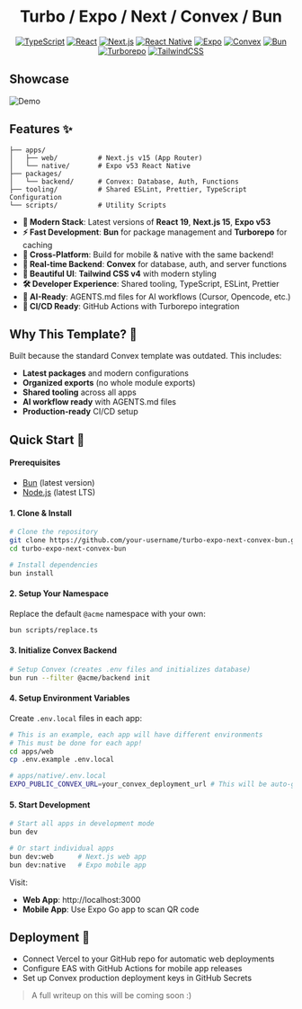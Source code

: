 <div align="center">

# Turbo / Expo / Next / Convex / Bun

[![TypeScript](https://img.shields.io/badge/TypeScript-007ACC?style=for-the-badge&logo=typescript&logoColor=white)](https://www.typescriptlang.org/)
[![React](https://img.shields.io/badge/React-20232A?style=for-the-badge&logo=react&logoColor=61DAFB)](https://reactjs.org/)
[![Next.js](https://img.shields.io/badge/Next.js-000000?style=for-the-badge&logo=next.js&logoColor=white)](https://nextjs.org/)
[![React Native](https://img.shields.io/badge/React_Native-20232A?style=for-the-badge&logo=react&logoColor=61DAFB)](https://reactnative.dev/)
[![Expo](https://img.shields.io/badge/Expo-000020?style=for-the-badge&logo=expo&logoColor=white)](https://expo.dev/)
[![Convex](https://img.shields.io/badge/Convex-FF6B6B?style=for-the-badge&logo=convex&logoColor=white)](https://convex.dev/)
[![Bun](https://img.shields.io/badge/Bun-000000?style=for-the-badge&logo=bun&logoColor=white)](https://bun.sh/)
[![Turborepo](https://img.shields.io/badge/Turborepo-EF4444?style=for-the-badge&logo=turborepo&logoColor=white)](https://turbo.build/)
[![TailwindCSS](https://img.shields.io/badge/Tailwind_CSS-38B2AC?style=for-the-badge&logo=tailwind-css&logoColor=white)](https://tailwindcss.com/)

</div>

## Showcase

![Demo](./.github/showcase.gif)

## Features ✨

```
├── apps/
│   ├── web/          # Next.js v15 (App Router)
│   └── native/       # Expo v53 React Native
├── packages/
│   └── backend/      # Convex: Database, Auth, Functions
├── tooling/          # Shared ESLint, Prettier, TypeScript Configuration
└── scripts/          # Utility Scripts
```

- **🚀 Modern Stack**: Latest versions of **React 19**, **Next.js 15**, **Expo v53**
- **⚡ Fast Development**: **Bun** for package management and **Turborepo** for caching
- **📱 Cross-Platform**: Build for mobile & native with the same backend!
- **🔄 Real-time Backend**: **Convex** for database, auth, and server functions
- **🎨 Beautiful UI**: **Tailwind CSS v4** with modern styling
- **🛠️ Developer Experience**: Shared tooling, TypeScript, ESLint, Prettier
- **🤖 AI-Ready**: AGENTS.md files for AI workflows (Cursor, Opencode, etc.)
- **🔧 CI/CD Ready**: GitHub Actions with Turborepo integration

## Why This Template? 🤔

Built because the standard Convex template was outdated. This includes:

- **Latest packages** and modern configurations
- **Organized exports** (no whole module exports)
- **Shared tooling** across all apps
- **AI workflow ready** with AGENTS.md files
- **Production-ready** CI/CD setup

## Quick Start 🚀

#### Prerequisites

- [Bun](https://bun.sh/) (latest version)
- [Node.js](https://nodejs.org/) (latest LTS)

#### 1. Clone & Install

```bash
# Clone the repository
git clone https://github.com/your-username/turbo-expo-next-convex-bun.git
cd turbo-expo-next-convex-bun

# Install dependencies
bun install
```

#### 2. Setup Your Namespace

Replace the default `@acme` namespace with your own:

```bash
bun scripts/replace.ts
```

#### 3. Initialize Convex Backend

```bash
# Setup Convex (creates .env files and initializes database)
bun run --filter @acme/backend init
```

#### 4. Setup Environment Variables

Create `.env.local` files in each app:

```bash
# This is an example, each app will have different environments
# This must be done for each app!
cd apps/web
cp .env.example .env.local

# apps/native/.env.local
EXPO_PUBLIC_CONVEX_URL=your_convex_deployment_url # This will be auto-generated!
```

#### 5. Start Development

```bash
# Start all apps in development mode
bun dev

# Or start individual apps
bun dev:web      # Next.js web app
bun dev:native   # Expo mobile app
```

Visit:

- **Web App**: http://localhost:3000
- **Mobile App**: Use Expo Go app to scan QR code

## Deployment 🚀

- Connect Vercel to your GitHub repo for automatic web deployments
- Configure EAS with GitHub Actions for mobile app releases
- Set up Convex production deployment keys in GitHub Secrets

> A full writeup on this will be coming soon :)
